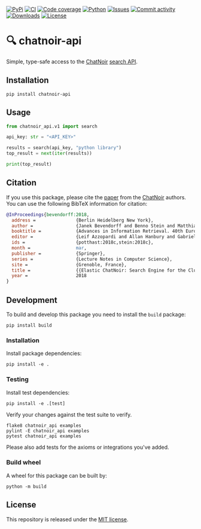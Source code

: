 [![PyPi](https://img.shields.io/pypi/v/chatnoir-api?style=flat-square)](https://pypi.org/project/chatnoir-api/)
[![CI](https://img.shields.io/github/workflow/status/heinrichreimer/chatnoir-api/CI?style=flat-square)](https://github.com/heinrichreimer/chatnoir-api/actions?query=workflow%3A"CI")
[![Code coverage](https://img.shields.io/codecov/c/github/heinrichreimer/chatnoir-api?style=flat-square)](https://codecov.io/github/heinrichreimer/chatnoir-api/)
[![Python](https://img.shields.io/pypi/pyversions/chatnoir-api?style=flat-square)](https://pypi.org/project/chatnoir-api/)
[![Issues](https://img.shields.io/github/issues/heinrichreimer/chatnoir-api?style=flat-square)](https://github.com/heinrichreimer/chatnoir-api/issues)
[![Commit activity](https://img.shields.io/github/commit-activity/m/heinrichreimer/chatnoir-api?style=flat-square)](https://github.com/heinrichreimer/chatnoir-api/commits)
[![Downloads](https://img.shields.io/pypi/dm/chatnoir-api?style=flat-square)](https://pypi.org/project/chatnoir-api/)
[![License](https://img.shields.io/github/license/heinrichreimer/chatnoir-api?style=flat-square)](LICENSE)

# 🔍 chatnoir-api

Simple, type-safe access to the [ChatNoir](https://chatnoir.eu/) [search API](https://chatnoir.eu/doc/api/).

## Installation

```shell
pip install chatnoir-api
```

## Usage

```python
from chatnoir_api.v1 import search

api_key: str = "<API_KEY>"

results = search(api_key, "python library")
top_result = next(iter(results))

print(top_result)
```

## Citation

If you use this package, please cite the [paper](https://webis.de/publications.html#bevendorff_2018)
from the [ChatNoir](https://github.com/chatnoir-eu) authors. 
You can use the following BibTeX information for citation:

```bibtex
@InProceedings{bevendorff:2018,
  address =               {Berlin Heidelberg New York},
  author =                {Janek Bevendorff and Benno Stein and Matthias Hagen and Martin Potthast},
  booktitle =             {Advances in Information Retrieval. 40th European Conference on IR Research (ECIR 2018)},
  editor =                {Leif Azzopardi and Allan Hanbury and Gabriella Pasi and Benjamin Piwowarski},
  ids =                   {potthast:2018c,stein:2018c},
  month =                 mar,
  publisher =             {Springer},
  series =                {Lecture Notes in Computer Science},
  site =                  {Grenoble, France},
  title =                 {{Elastic ChatNoir: Search Engine for the ClueWeb and the Common Crawl}},
  year =                  2018
}
```

## Development

To build and develop this package you need to install the `build` package:

```shell
pip install build
```

### Installation

Install package dependencies:

```shell
pip install -e .
```

### Testing

Install test dependencies:

```shell
pip install -e .[test]
```

Verify your changes against the test suite to verify.

```shell
flake8 chatnoir_api examples
pylint -E chatnoir_api examples
pytest chatnoir_api examples
```

Please also add tests for the axioms or integrations you've added.

### Build wheel

A wheel for this package can be built by:

```shell
python -m build
```

## License

This repository is released under the [MIT license](LICENSE).
